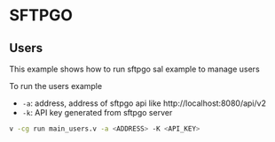 # SFTPGO

## Users

This example shows how to run sftpgo sal example to manage users

To run the users example

- `-a`: address, address of sftpgo api like http://localhost:8080/api/v2
- `-k`: API key generated from sftpgo server

```sh
v -cg run main_users.v -a <ADDRESS> -K <API_KEY>
```
